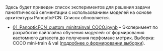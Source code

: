 Здесь будет приведен список экспериментов для решения задачи паноптической сегментации с использованием моделей на основе архитектуры PanopticFCN. Список обновляется.

* [01_PanopticFCN_custom_minitrainval_COCO.ipynb](01_PanopticFCN_custom_minitrainval_COCO.ipynb) – Эксперимент по разработке пайплайна обучения моделей: от формирования кастомного датасета до получения перфоманс метрик. Выборка: COCO mini-train & val ([подробнее о формировании выборки](../coco_minitrain_val/README.md)).